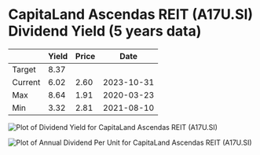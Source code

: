 # CapitaLand Ascendas REIT (A17U.SI) Dividend Yield (5 years data)

|     | Yield   | Price | Date       |
|-----|---------|-------|------------|
| Target | 8.37 |  |  |
| Current | 6.02 | 2.60  | 2023-10-31 |
| Max | 8.64 | 1.91  | 2020-03-23 |
| Min | 3.32 | 2.81  | 2021-08-10 |

![Plot of Dividend Yield for CapitaLand Ascendas REIT (A17U.SI)](A17U_div_5.png)

![Plot of Annual Dividend Per Unit for CapitaLand Ascendas REIT (A17U.SI)](A17U_yearly_dpu.png)
